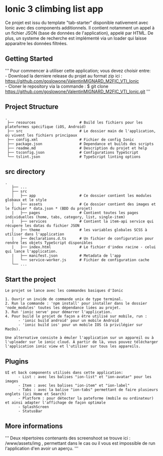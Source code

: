 # Ionic 3 climbing list app

Ce projet est issu du template "tab-starter" disponible nativement avec Ionic avec des components additionnels. Il contient notamment un appel à un fichier JSON (base de données de l'application), appelé par HTML.
De plus, un systeme de recherche est implémenté via un loader qui laisse apparaitre les données filtrées. 


## Getting Started
'''
Pour commencer à utiliser cette application; vous devez choisir entre:  
      - Download la derniere release du projet au format zip ici : https://github.com/goslowone/ValentinMIGNARD_M2FIC_VTI_Ionic  
      - Cloner le repository via la commande : $ git clone https://github.com/goslowone/ValentinMIGNARD_M2FIC_VTI_Ionic.git
'''

## Project Structure
```
.
 ├── resources                    # Build les fichiers pour les plateformes spécifique (iOS, Android) 
 ├── src                          # Le dossier main de l'application, où vivent les fichiers principaux
 ├── config.xml                   # Fichier de config Ionic
 ├── package.json                 # Dependance et builds des scripts
 ├── readme.md                    # Description du projet et help
 ├── tsconfig.json                # Configurations TypeScript
 └── tslint.json                  # TypeScript linting options
```

## src directory
```
.
   ├── ...
   ├── src                       
   │   ├── app                    # Ce dossier contient les modules globaux et le style
   │   ├── assets                 # Ce dossier contient des images et le fichier * data.json * (BDD du projet)
   |   ├── pages                  # Contient toutes les pages individuelles (home, tabs, category, list, single-item)
   |   ├── services               # Contient la item-api service qui récupere les datas du fichier JSON
   |   ├── theme                  # les variables globales SCSS à utiliser dans l'application
   |   ├── declarations.d.ts      # Un fichier de configuration pour rendre les objets TypeScript disponibles
   |   ├── index.html             # Le fichier d'index racine - celui qui lance l'application.
   |   ├── manifest.json          # Metadata de l'app
   │   └── service-worker.js      # Fichier de configuration cache
   └── ...
```


## Start the project
```
Le projet se lance avec les commandes basiques d'Ionic

1. Ouvrir un invide de commande unix de type terminal.
2. Run la commande : 'npm install' pour installer dans le dossier 'node_modules' toutes les dépendance liées au projet.
3. Run 'ionic serve' pour démarrer l'application.
4. Pour build le projet de façon a être utilisé sur mobile, run : 
      - 'ionic build android' pour un mobile Android
      - 'ionic build ios' pour un mobile IOS (à privilégier sur MacOs).

Une alternative consiste à émuler l'application sur un appareil ou à l'uploader sur le ionic cloud. À partir de là, vous pouvez télécharger l'application ionic view et l'utiliser sur tous les appareils.
```

## Plugins
```
UI et back components utilisés dans cette application:
      - List : avec les balises "ion-list" et "ion-avatar" pour les images 
      - Item : avec les balises "ion-item" et "ion-label"
      - Tabs : avec la balise "ion-tabs" permettant de faire plusieurs onglets (ici Home et Search)
      - Platform : pour détecter la pateforme (mobile ou ordinateur) et ainsi adapter l'affichage de façon optimale
      - SplashScreen
      - StatusBar 
```

## More informations
'''
Deux répertoires contenants des screenshoot se trouve ici : /www/assets/img , permettant dans le cas ou il vous est impossible de run l'application d'en avoir un aperçu. 
'''